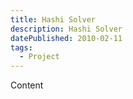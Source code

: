 ```yaml
---
title: Hashi Solver
description: Hashi Solver
datePublished: 2010-02-11
tags:
  - Project
---
```


Content
